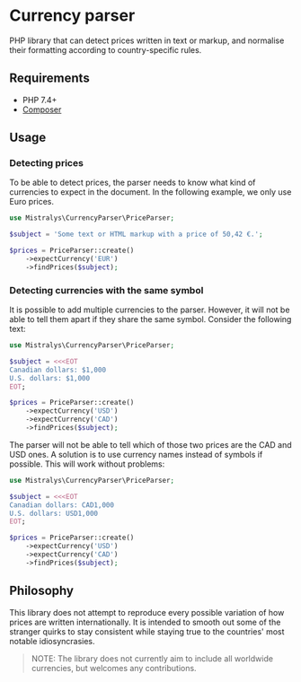 # Currency parser

PHP library that can detect prices written in text or markup, and normalise 
their formatting according to country-specific rules.

## Requirements

- PHP 7.4+
- [Composer](https://getcomposer.org)

## Usage

### Detecting prices

To be able to detect prices, the parser needs to know what kind of currencies
to expect in the document. In the following example, we only use Euro prices. 

```php
use Mistralys\CurrencyParser\PriceParser;

$subject = 'Some text or HTML markup with a price of 50,42 €.';

$prices = PriceParser::create()
    ->expectCurrency('EUR')
    ->findPrices($subject);
```

### Detecting currencies with the same symbol

It is possible to add multiple currencies to the parser. However, it will not 
be able to tell them apart if they share the same symbol. Consider the following
text:

```php
use Mistralys\CurrencyParser\PriceParser;

$subject = <<<EOT
Canadian dollars: $1,000
U.S. dollars: $1,000
EOT;

$prices = PriceParser::create()
    ->expectCurrency('USD')
    ->expectCurrency('CAD')
    ->findPrices($subject);
```

The parser will not be able to tell which of those two prices are the CAD and 
USD ones. A solution is to use currency names instead of symbols if possible.
This will work without problems:

```php
use Mistralys\CurrencyParser\PriceParser;

$subject = <<<EOT
Canadian dollars: CAD1,000
U.S. dollars: USD1,000
EOT;

$prices = PriceParser::create()
    ->expectCurrency('USD')
    ->expectCurrency('CAD')
    ->findPrices($subject);
```

## Philosophy

This library does not attempt to reproduce every possible variation of how
prices are written internationally. It is intended to smooth out some
of the stranger quirks to stay consistent while staying true to the countries'
most notable idiosyncrasies.

> NOTE: The library does not currently aim to include all worldwide
> currencies, but welcomes any contributions.
